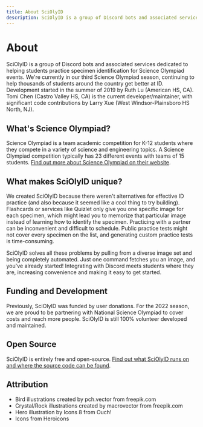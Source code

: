 ```yaml
---
title: About SciOlyID
description: SciOlyID is a group of Discord bots and associated services dedicated to helping students practice specimen identification for Science Olympiad events.
---
```


<script context="module">
	export const prerender = true;
</script>
<script>
	import AboutBird from '$lib/components/svg/AboutBird.svelte';
</script>
<AboutBird />

# About

SciOlyID is a group of Discord bots and associated services dedicated to helping students practice specimen identification for Science Olympiad events. We're currently in our third Science Olympiad season, continuing to help thousands of students around the country get better at ID. Development started in the summer of 2019 by Ruth Lu (American HS, CA). Tomi Chen (Castro Valley HS, CA) is the current developer/maintainer, with significant code contributions by Larry Xue (West Windsor-Plainsboro HS North, NJ).

## What's Science Olympiad?

Science Olympiad is a team academic competition for K-12 students where they compete in a variety of science and engineering topics. A Science Olympiad competition typically has 23 different events with teams of 15 students. [Find out more about Science Olympiad on their website](https://www.soinc.org/).

## What makes SciOlyID unique?

We created SciOlyID because there weren't alternatives for effective ID practice (and also because it seemed like a cool thing to try building). Flashcards or services like Quizlet only give you one specific image for each specimen, which might lead you to memorize that particular image instead of learning how to identify the specimen. Practicing with a partner can be inconvenient and difficult to schedule. Public practice tests might not cover every specimen on the list, and generating custom practice tests is time-consuming.

SciOlyID solves all these problems by pulling from a diverse image set and being completely automated. Just one command fetches you an image, and you've already started! Integrating with Discord meets students where they are, increasing convenience and making it easy to get started.

## Funding and Development

Previously, SciOlyID was funded by user donations. For the 2022 season, we are proud to be partnering with National Science Olympiad to cover costs and reach more people. SciOlyID is still 100% volunteer developed and maintained.

## Open Source

SciOlyID is entirely free and open-source. [Find out what SciOlyID runs on and where the source code can be found](/open-source/).

## Attribution

- Bird illustrations created by pch.vector from freepik.com
- Crystal/Rock illustrations created by macrovector from freepik.com
- Hero illustration by Icons 8 from Ouch!
- Icons from Heroicons
